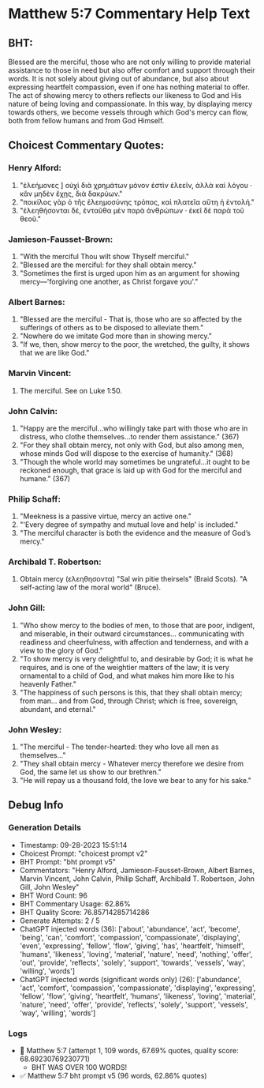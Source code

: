 # Matthew 5:7 Commentary Help Text

## BHT:
Blessed are the merciful, those who are not only willing to provide material assistance to those in need but also offer comfort and support through their words. It is not solely about giving out of abundance, but also about expressing heartfelt compassion, even if one has nothing material to offer. The act of showing mercy to others reflects our likeness to God and His nature of being loving and compassionate. In this way, by displaying mercy towards others, we become vessels through which God's mercy can flow, both from fellow humans and from God Himself.

## Choicest Commentary Quotes:
### Henry Alford:
1. "ἐλεήμονες ] οὐχὶ διὰ χρημάτων μόνον ἐστὶν ἐλεεῖν, ἀλλὰ καὶ λόγου · κἂν μηδὲν ἔχῃς, διὰ δακρύων." 
2. "ποικίλος γὰρ ὁ τῆς ἐλεημοσύνης τρόπος, καὶ πλατεῖα αὕτη ἡ ἐντολή."
3. "ἐλεηθήσονται δέ, ἐνταῦθα μὲν παρὰ ἀνθρώπων · ἐκεῖ δὲ παρὰ τοῦ θεοῦ."

### Jamieson-Fausset-Brown:
1. "With the merciful Thou wilt show Thyself merciful."
2. "Blessed are the merciful: for they shall obtain mercy."
3. "Sometimes the first is urged upon him as an argument for showing mercy—'forgiving one another, as Christ forgave you'."

### Albert Barnes:
1. "Blessed are the merciful - That is, those who are so affected by the sufferings of others as to be disposed to alleviate them."
2. "Nowhere do we imitate God more than in showing mercy."
3. "If we, then, show mercy to the poor, the wretched, the guilty, it shows that we are like God."

### Marvin Vincent:
1. The merciful. See on Luke 1:50.

### John Calvin:
1. "Happy are the merciful...who willingly take part with those who are in distress, who clothe themselves...to render them assistance." (367)
2. "For they shall obtain mercy, not only with God, but also among men, whose minds God will dispose to the exercise of humanity." (368)
3. "Though the whole world may sometimes be ungrateful...it ought to be reckoned enough, that grace is laid up with God for the merciful and humane." (367)

### Philip Schaff:
1. "Meekness is a passive virtue, mercy an active one."
2. "'Every degree of sympathy and mutual love and help' is included."
3. "The merciful character is both the evidence and the measure of God’s mercy."

### Archibald T. Robertson:
1.  Obtain mercy  (ελεηθησοντα) "Sal win pitie theirsels" (Braid Scots). "A self-acting law of the moral world" (Bruce). 

### John Gill:
1. "Who show mercy to the bodies of men, to those that are poor, indigent, and miserable, in their outward circumstances... communicating with readiness and cheerfulness, with affection and tenderness, and with a view to the glory of God."
2. "To show mercy is very delightful to, and desirable by God; it is what he requires, and is one of the weightier matters of the law; it is very ornamental to a child of God, and what makes him more like to his heavenly Father."
3. "The happiness of such persons is this, that they shall obtain mercy; from man... and from God, through Christ; which is free, sovereign, abundant, and eternal."

### John Wesley:
1. "The merciful - The tender-hearted: they who love all men as themselves..."
2. "They shall obtain mercy - Whatever mercy therefore we desire from God, the same let us show to our brethren."
3. "He will repay us a thousand fold, the love we bear to any for his sake."


## Debug Info
### Generation Details
- Timestamp: 09-28-2023 15:51:14
- Choicest Prompt: "choicest prompt v2"
- BHT Prompt: "bht prompt v5"
- Commentators: "Henry Alford, Jamieson-Fausset-Brown, Albert Barnes, Marvin Vincent, John Calvin, Philip Schaff, Archibald T. Robertson, John Gill, John Wesley"
- BHT Word Count: 96
- BHT Commentary Usage: 62.86%
- BHT Quality Score: 76.85714285714286
- Generate Attempts: 2 / 5
- ChatGPT injected words (36):
	['about', 'abundance', 'act', 'become', 'being', 'can', 'comfort', 'compassion', 'compassionate', 'displaying', 'even', 'expressing', 'fellow', 'flow', 'giving', 'has', 'heartfelt', 'himself', 'humans', 'likeness', 'loving', 'material', 'nature', 'need', 'nothing', 'offer', 'out', 'provide', 'reflects', 'solely', 'support', 'towards', 'vessels', 'way', 'willing', 'words']
- ChatGPT injected words (significant words only) (26):
	['abundance', 'act', 'comfort', 'compassion', 'compassionate', 'displaying', 'expressing', 'fellow', 'flow', 'giving', 'heartfelt', 'humans', 'likeness', 'loving', 'material', 'nature', 'need', 'offer', 'provide', 'reflects', 'solely', 'support', 'vessels', 'way', 'willing', 'words']

### Logs
- 🔄 Matthew 5:7 (attempt 1, 109 words, 67.69% quotes, quality score: 68.69230769230771) 
	- BHT WAS OVER 100 WORDS!
- ✅ Matthew 5:7 bht prompt v5 (96 words, 62.86% quotes)